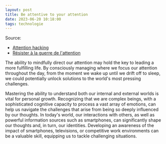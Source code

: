 ```yaml
---
layout: post
title: Be attentive to your attention
date: 2023-06-20 10:18:00
tags: technologie
---
```


Source:

- [Attention hacking](https://www.youtube.com/watch?v=zQoTgejl60s)
- [Résister à la guerre de l'attention](https://www.youtube.com/watch?v=e2_u4gUxXBU)

The ability to mindfully direct our attention may hold the key to leading a more fulfilling life. By consciously managing where we focus our attention throughout the day, from the moment we wake up until we drift off to sleep, we could potentially unlock solutions to the world's most pressing challenges.

Mastering the ability to understand both our internal and external worlds is vital for personal growth. Recognizing that we are complex beings, with a sophisticated cognitive capacity to process a vast array of emotions, can help us navigate the challenges that arise from being so deeply influenced by our thoughts. In today's world, our interactions with others, as well as powerful information sources such as smartphones, can significantly shape our thoughts and, in turn, our identities. Developing an awareness of the impact of smartphones, televisions, or competitive work environments can be a valuable skill, equipping us to tackle challenging situations.
